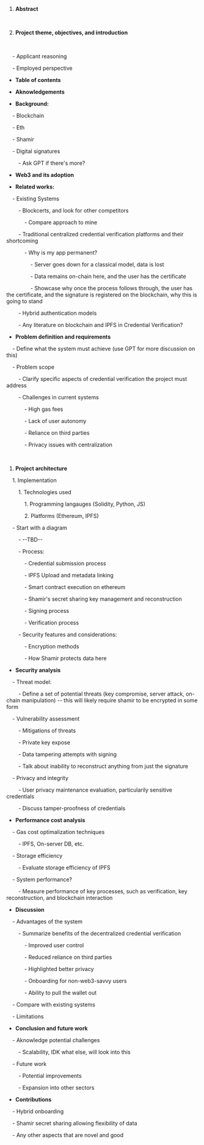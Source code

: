 
1. **Abstract**  

     

2. **Project theme, objectives, and introduction**  

     

    - Applicant reasoning  

    - Employed perspective  

- **Table of contents**  

- **Aknowledgements**  

- **Background:**  

    - Blockchain  

    - Eth  

    - Shamir  

    - Digital signatures  

        - Ask GPT if there's more?  

- **Web3 and its adoption**  

- **Related works:**  

    - Existing Systems  

        - Blockcerts, and look for other competitors  

            - Compare approach to mine  

        - Traditional centralized credential verification platforms and their shortcoming  

            - Why is my app permanent?  

                - Server goes down for a classical model, data is lost  

                - Data remains on-chain here, and the user has the certificate  

                - Showcase why once the process follows through, the user has the certificate, and the signature is registered on the blockchain, why this is going to stand  

        - Hybrid authentication models  

        - Any literature on blockchain and IPFS in Credential Verification?  

- **Problem definition and requirements**  

    - Define what the system must achieve (use GPT for more discussion on this)  

    - Problem scope  

        - Clarify specific aspects of credential verification the project must address  

        - Challenges in current systems  

            - High gas fees  

            - Lack of user autonomy  

            - Reliance on third parties  

            - Privacy issues with centralization  

         

1. **Project architecture**  

    1. Implementation  

        1. Technologies used  

            1. Programming langauges (Solidity, Python, JS)  

            2. Platforms (Ethereum, IPFS)  

    - Start with a diagram  

        - --TBD--  

        - Process:  

            - Credential submission process  

            - IPFS Upload and metadata linking  

            - Smart contract execution on ethereum  

            - Shamir's secret sharing key management and reconstruction  

            - Signing process  

            - Verification process  

        - Security features and considerations:  

            - Encryption methods  

            - How Shamir protects data here  

- **Security analysis**  

    - Threat model:  

        - Define a set of potential threats (key compromise, server attack, on-chain manipulation) -- this will likely require shamir to be encrypted in some form  

    - Vulnerability assessment  

        - Mitigations of threats  

        - Private key expose  

        - Data tampering attempts with signing  

        - Talk about inability to reconstruct anything from just the signature  

    - Privacy and integrity  

        - User privacy maintenance evaluation, particularily sensitive credentials  

        - Discuss tamper-proofness of credentials  

- **Performance cost analysis**  

    - Gas cost optimalization techniques  

        - IPFS, On-server DB, etc.  

    - Storage efficiency  

        - Evaluate storage efficiency of IPFS  

    - System performance?  

        - Measure performance of key processes, such as verification, key reconstruction, and blockchain interaction  

- **Discussion**  

    - Advantages of the system  

        - Summarize benefits of the decentralized credential verification  

            - Improved user control  

            - Reduced reliance on third parties  

            - Highlighted better privacy  

            - Onboarding for non-web3-savvy users  

            - Ability to pull the wallet out  

    - Compare with existing systems  

    - Limitations  

- **Conclusion and future work**  

    - Aknowledge potential challenges  

        - Scalability, IDK what else, will look into this  

    - Future work  

        - Potential improvements  

        - Expansion into other sectors  

- **Contributions**  

    - Hybrid onboarding  

    - Shamir secret sharing allowing flexibility of data  

    - Any other aspects that are novel and good